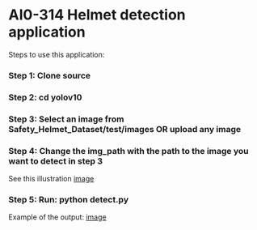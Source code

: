 # AI0-314 Helmet detection application

Steps to use this application:

### Step 1: Clone source

### Step 2: cd yolov10

### Step 3: Select an image from Safety_Helmet_Dataset/test/images OR upload any image

### Step 4: Change the img_path with the path to the image you want to detect in step 3

See this illustration
[image](user_manual_files\detected_img.png)

### Step 5: Run: python detect.py

Example of the output:
[image](user_manual_files\detected_img.png)
